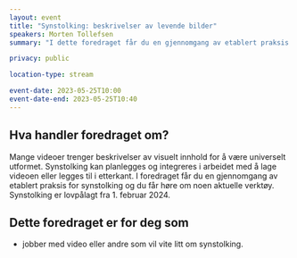 ```yaml
---
layout: event
title: "Synstolking: beskrivelser av levende bilder"
speakers: Morten Tollefsen
summary: "I dette foredraget får du en gjennomgang av etablert praksis for synstolking og du får høre om noen aktuelle verktøy. "

privacy: public

location-type: stream

event-date: 2023-05-25T10:00
event-date-end: 2023-05-25T10:40
---
```

## Hva handler foredraget om?
Mange videoer trenger beskrivelser av visuelt innhold for å være universelt utformet. Synstolking kan planlegges og integreres i arbeidet med å lage videoen eller legges til i etterkant. I foredraget får du en gjennomgang av etablert praksis for synstolking og du får høre om noen aktuelle verktøy. Synstolking er lovpålagt fra 1. februar 2024.

## Dette foredraget er for deg som
- jobber med video eller andre som vil vite litt om synstolking.



